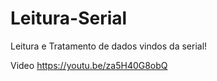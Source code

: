 # Leitura-Serial
Leitura e Tratamento de dados vindos da serial!

Video
https://youtu.be/za5H40G8obQ

